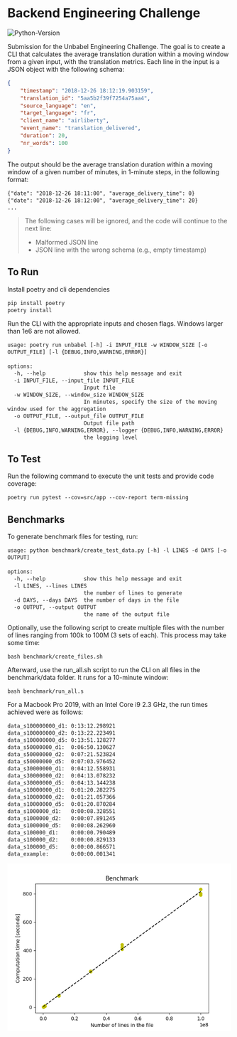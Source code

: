 # Backend Engineering Challenge
![Python-Version](https://img.shields.io/badge/python-3.11-blue)

Submission for the Unbabel Engineering Challenge. The goal is to create a CLI that calculates the average translation
duration within a moving window from a given input, with the translation metrics. 
Each line in the input is a JSON object with the following schema:

```json
{
	"timestamp": "2018-12-26 18:12:19.903159",
	"translation_id": "5aa5b2f39f7254a75aa4",
	"source_language": "en",
	"target_language": "fr",
	"client_name": "airliberty",
	"event_name": "translation_delivered",
	"duration": 20,
	"nr_words": 100
}
```
The output should be the average translation duration within a moving window of a given number of minutes, in 1-minute 
steps, in the following format:
```
{"date": "2018-12-26 18:11:00", "average_delivery_time": 0}
{"date": "2018-12-26 18:12:00", "average_delivery_time": 20}
...
```
> The following cases will be ignored, and the code will continue to the next line:
> - Malformed JSON line
> - JSON line with the wrong schema (e.g., empty timestamp)

## To Run
Install poetry and cli dependencies
```
pip install poetry
poetry install
```
Run the CLI with the appropriate inputs and chosen flags. Windows larger than 1e6 are not allowed.
```
usage: poetry run unbabel [-h] -i INPUT_FILE -w WINDOW_SIZE [-o OUTPUT_FILE] [-l {DEBUG,INFO,WARNING,ERROR}]

options:
  -h, --help            show this help message and exit
  -i INPUT_FILE, --input_file INPUT_FILE
                        Input file
  -w WINDOW_SIZE, --window_size WINDOW_SIZE
                        In minutes, specify the size of the moving window used for the aggregation
  -o OUTPUT_FILE, --output_file OUTPUT_FILE
                        Output file path
  -l {DEBUG,INFO,WARNING,ERROR}, --logger {DEBUG,INFO,WARNING,ERROR}
                        the logging level
```
## To Test

Run the following command to execute the unit tests and provide code coverage:
```
poetry run pytest --cov=src/app --cov-report term-missing
```

## Benchmarks

To generate benchmark files for testing, run:
```
usage: python benchmark/create_test_data.py [-h] -l LINES -d DAYS [-o OUTPUT]

options:
  -h, --help            show this help message and exit
  -l LINES, --lines LINES
                        the number of lines to generate
  -d DAYS, --days DAYS  the number of days in the file
  -o OUTPUT, --output OUTPUT
                        the name of the output file
```
Optionally, use the following script to create multiple files with the number of lines ranging 
from 100k to 100M (3 sets of each). This process may take some time:
```
bash benchmark/create_files.sh 
```
Afterward, use the run_all.sh script to run the CLI on all files in the benchmark/data folder. 
It runs for a 10-minute window:
```
bash benchmark/run_all.s
```
For a Macbook Pro 2019, with an Intel Core i9 2.3 GHz, the run times achieved were as follows:
```
data_s100000000_d1: 0:13:12.298921
data_s100000000_d2: 0:13:22.223491
data_s100000000_d5: 0:13:51.128277
data_s50000000_d1:  0:06:50.130627
data_s50000000_d2:  0:07:21.523824
data_s50000000_d5:  0:07:03.976452
data_s30000000_d1:  0:04:12.558931
data_s30000000_d2:  0:04:13.078232
data_s30000000_d5:  0:04:13.144238
data_s10000000_d1:  0:01:20.282275
data_s10000000_d2:  0:01:21.057366
data_s10000000_d5:  0:01:20.870284
data_s1000000_d1:   0:00:08.328551
data_s1000000_d2:   0:00:07.891245
data_s1000000_d5:   0:00:08.262960
data_s100000_d1:    0:00:00.790489
data_s100000_d2:    0:00:00.829133
data_s100000_d5:    0:00:00.866571
data_example:       0:00:00.001341
```
![Benchmarks](./benchmark.png)
